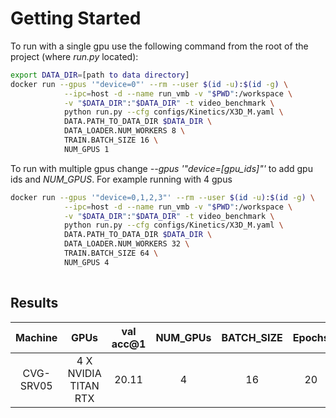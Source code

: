 # Getting Started

To run with a single gpu use the following command from the root of the project (where *run.py* located):
```bash
export DATA_DIR=[path to data directory]
docker run --gpus '"device=0"' --rm --user $(id -u):$(id -g) \
            --ipc=host -d --name run_vmb -v "$PWD":/workspace \
            -v "$DATA_DIR":"$DATA_DIR" -t video_benchmark \
            python run.py --cfg configs/Kinetics/X3D_M.yaml \
            DATA.PATH_TO_DATA_DIR $DATA_DIR \
            DATA_LOADER.NUM_WORKERS 8 \
            TRAIN.BATCH_SIZE 16 \
            NUM_GPUS 1
 ```

To run with multiple gpus change *--gpus '"device=[gpu_ids]"'* to add gpu ids and *NUM_GPUS*. For example running with 4 gpus

```bash
docker run --gpus '"device=0,1,2,3"' --rm --user $(id -u):$(id -g) \
            --ipc=host -d --name run_vmb -v "$PWD":/workspace \
            -v "$DATA_DIR":"$DATA_DIR" -t video_benchmark \
            python run.py --cfg configs/Kinetics/X3D_M.yaml \
            DATA.PATH_TO_DATA_DIR $DATA_DIR \
            DATA_LOADER.NUM_WORKERS 32 \
            TRAIN.BATCH_SIZE 64 \
            NUM_GPUS 4
            
```
            
## Results

| Machine | GPUs |val acc@1 | NUM_GPUs | BATCH_SIZE | Epochs | NUM_WORKERS | Elapsed Time |
|:---:|:---:|:---:|:---:| :---:| :---:|:---:| :---:|
| CVG-SRV05 | 4 X NVIDIA TITAN RTX | 20.11 | 4 | 16 | 20 | 8 | 7456.88 | 
